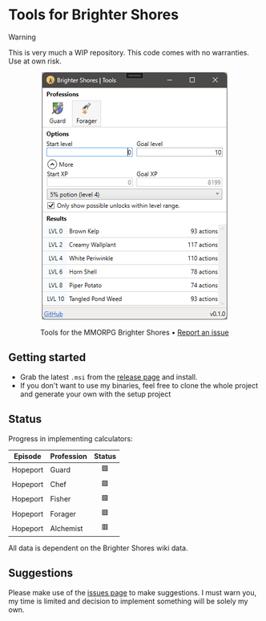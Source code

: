 # Tools for Brighter Shores

> [!WARNING]
> This is very much a WIP repository. This code comes with no warranties. Use at own risk.

<p align="center">
  <img src="docs/screenshot.png" /> 
</p>

<p align="center">Tools for the MMORPG Brighter Shores &bullet; <a href="https://github.com/MichelMichels/brighter-shores-tools/issues">Report an issue</a></p>

## Getting started

- Grab the latest `.msi` from the [release page](https://github.com/MichelMichels/brighter-shores-tools/releases) and install.
- If you don't want to use my binaries, feel free to clone the whole project and generate your own with the setup project

## Status

Progress in implementing calculators:

| Episode  | Profession | Status |
| -------- | ---------- | :----: |
| Hopeport | Guard      |   🟩    |
| Hopeport | Chef       |   🟩    |
| Hopeport | Fisher     |   🟩    |
| Hopeport | Forager    |   🟩    |
| Hopeport | Alchemist  |   🟥    |

All data is dependent on the Brighter Shores wiki data.

## Suggestions

Please make use of the [issues page](https://github.com/MichelMichels/brighter-shores-tools/issues) to make suggestions. I must warn you, my time is limited and decision to implement something will be solely my own.